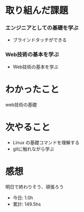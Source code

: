 # 取り組んだ課題
### エンジニアとしての基礎を学ぶ
* ブラインドタッチができる
### Web技術の基本を学ぶ
* Web技術の基本を学ぶ
# わかったこと
web技術の基礎
# 次やること
* Linux の基礎コマンドを理解する
* gitに触れながら学ぶ
# 感想
明日で終わりそう、頑張ろう
* 今日: 1.0h
* 累計: 149.5hs
